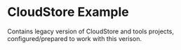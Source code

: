 CloudStore Example
========

Contains legacy version of CloudStore and tools projects, 
configured/prepared to work with this verison.
